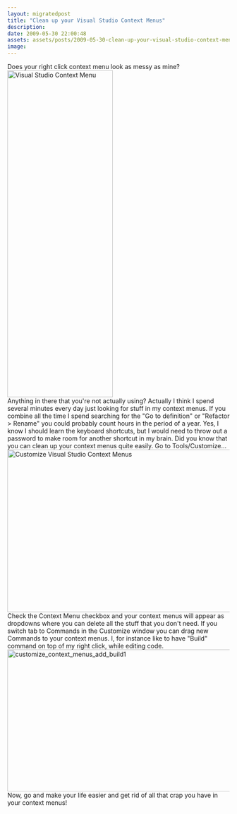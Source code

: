 ```yaml
---
layout: migratedpost
title: "Clean up your Visual Studio Context Menus"
description:
date: 2009-05-30 22:00:48
assets: assets/posts/2009-05-30-clean-up-your-visual-studio-context-menus
image: 
---
```


<p>Does your right click context menu look as messy as mine?  <img class="alignnone size-full wp-image-429" style="margin-right: 100%;" title="Visual Studio Context Menu" src="http://litemedia.info/media/Default/Mint/context_menu.png" alt="Visual Studio Context Menu" width="239" height="742" /> Anything in there that you're not actually using?  Actually I think I spend several minutes every day just looking for stuff in my context menus. If you combine all the time I spend searching for the "Go to definition" or "Refactor > Rename" you could probably count hours in the period of a year. Yes, I know I should learn the keyboard shortcuts, but I would need to throw out a password to make room for another shortcut in my brain.  Did you know that you can clean up your context menus quite easily. Go to Tools/Customize...  <img class="alignnone size-medium wp-image-430" style="margin-right: 100%;" title="Customize Visual Studio Context Menus" src="http://litemedia.info/media/Default/Mint/customize_context_menus.png" alt="Customize Visual Studio Context Menus" width="540" height="369" /> Check the Context Menu checkbox and your context menus will appear as dropdowns where you can delete all the stuff that you don't need. If you switch tab to Commands in the Customize window you can drag new Commands to your context menus. I, for instance like to have "Build" command on top of my right click, while editing code.  <img class="alignnone size-medium wp-image-432" style="margin-right: 100%;" title="customize_context_menus_add_build1" src="http://litemedia.info/media/Default/Mint/customize_context_menus_add_build1.png" alt="customize_context_menus_add_build1" width="540" height="322" /> Now, go and make your life easier and get rid of all that crap you have in your context menus!</p>
